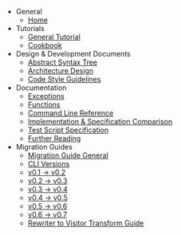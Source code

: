 * General
  * [Home](https://github.com/partiql/partiql-lang-kotlin/wiki/Home)
* Tutorials
  * [General Tutorial](https://github.com/partiql/partiql-lang-kotlin/wiki/Tutorial)
  * [Cookbook](https://github.com/partiql/partiql-lang-kotlin/wiki/Cookbook)
* Design & Development Documents
  * [Abstract Syntax Tree](https://github.com/partiql/partiql-lang-kotlin/wiki/Abstract-Syntax-Tree)
  * [Architecture Design](https://github.com/partiql/partiql-lang-kotlin/wiki/Architecture-Design)
  * [Code Style Guidelines](https://github.com/partiql/partiql-lang-kotlin/wiki/CODE-STYLE)
* Documentation
  * [Exceptions](https://github.com/partiql/partiql-lang-kotlin/wiki/Exceptions)
  * [Functions](https://github.com/partiql/partiql-lang-kotlin/wiki/Functions)
  * [Command Line Reference](https://github.com/partiql/partiql-lang-kotlin/wiki/Command-Line-Tutorial)
  * [Implementation & Specification Comparison](https://github.com/partiql/partiql-lang-kotlin/wiki/Implementation-&-Specification-Comparison)
  * [Test Script Specification](https://github.com/partiql/partiql-lang-kotlin/wiki/Test-Script-Specification)
  * [Further Reading](https://github.com/partiql/partiql-lang-kotlin/wiki/Further-Reading)
* Migration Guides
  * [Migration Guide General](https://github.com/partiql/partiql-lang-kotlin/wiki/migration-guide.md)
  * [CLI Versions](https://github.com/partiql/partiql-lang-kotlin/wiki/cli-versions.md)
  * [v0.1 -> v0.2](https://github.com/partiql/partiql-lang-kotlin/wiki/v0.1-to-v0.2-migration.md)
  * [v0.2 -> v0.3](https://github.com/partiql/partiql-lang-kotlin/wiki/v0.2-to-v0.3-migration.md)
  * [v0.3 -> v0.4](https://github.com/partiql/partiql-lang-kotlin/wiki/v0.3-to-v0.4-migration.md)
  * [v0.4 -> v0.5](https://github.com/partiql/partiql-lang-kotlin/wiki/v0.4-to-v0.5-migration.md)
  * [v0.5 -> v0.6](https://github.com/partiql/partiql-lang-kotlin/wiki/v0.5-to-v0.6-migration.md)
  * [v0.6 -> v0.7](https://github.com/partiql/partiql-lang-kotlin/wiki/v0.6-to-v0.7-migration.md)
  * [Rewriter to Visitor Transform Guide](https://github.com/partiql/partiql-lang-kotlin/wiki/Rewriter-to-Visitor-Transform-Guide)
